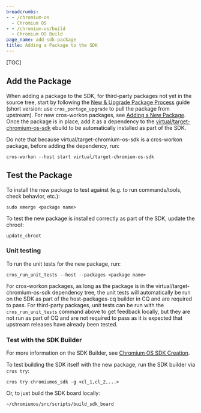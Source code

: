 ```yaml
---
breadcrumbs:
- - /chromium-os
  - Chromium OS
- - /chromium-os/build
  - Chromium OS Build
page_name: add-sdk-package
title: Adding a Package to the SDK
---
```


[TOC]

## Add the Package

When adding a package to the SDK, for third-party packages not yet in the source
tree, start by following the
[New & Upgrade Package Process](/chromium-os/developer-library/guides/portage/package-upgrade-process/)
guide (short version: use `cros_portage_upgrade` to pull the package from
upstream). For new cros-workon packages, see
[Adding a New Package](/chromium-os/how-tos-and-troubleshooting/add-a-new-package).
Once the package is in place, add it as a dependency to the
[virtual/target-chromium-os-sdk](https://chromium.googlesource.com/chromiumos/overlays/chromiumos-overlay/+/HEAD/virtual/target-chromium-os-sdk/target-chromium-os-sdk-9999.ebuild)
ebuild to be automatically installed as part of the SDK.

Do note that because virtual/target-chromium-os-sdk is a cros-workon package,
before adding the dependency, run:

```
cros-workon --host start virtual/target-chromium-os-sdk
```

## Test the Package

To install the new package to test against (e.g. to run commands/tools, check
behavior, etc.):

```
sudo emerge <package name>
```

To test the new package is installed correctly as part of the SDK, update the
chroot:

```
update_chroot
```

### Unit testing

To run the unit tests for the new package, run:

```
cros_run_unit_tests --host --packages <package name>
```

For cros-workon packages, as long as the package is in the
virtual/target-chromium-os-sdk dependency tree, the unit tests will
automatically be run on the SDK as part of the host-packages-cq builder in CQ
and are required to pass. For third-party packages, unit tests can be run with
the `cros_run_unit_tests` command above to get feedback locally, but they are
not run as part of CQ and are not required to pass as it is expected that
upstream releases have already been tested.

### Test with the SDK Builder

For more information on the SDK Builder, see
[Chromium OS SDK Creation](/chromium-os/build/sdk-creation).

To test building the SDK itself with the new package, run the SDK builder via
`cros try`:

```
cros try chromiumos_sdk -g <cl_1,cl_2,...>
```

Or, to just build the SDK board locally:

```
~/chromiumos/src/scripts/build_sdk_board
```
